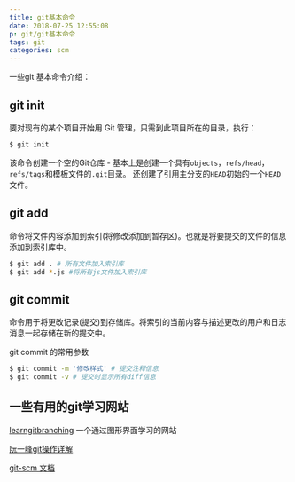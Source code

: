```yaml
---
title: git基本命令
date: 2018-07-25 12:55:08
p: git/git基本命令
tags: git
categories: scm
---
```


一些git 基本命令介绍：

## git init

要对现有的某个项目开始用 Git 管理，只需到此项目所在的目录，执行：

```bash
$ git init
```

该命令创建一个空的Git仓库 - 基本上是创建一个具有`objects`，`refs/head`，`refs/tags`和模板文件的`.git`目录。 还创建了引用主分支的`HEAD`初始的一个`HEAD`文件。

## git add

命令将文件内容添加到索引(将修改添加到暂存区)。也就是将要提交的文件的信息添加到索引库中。

```bash
$ git add . # 所有文件加入索引库
$ git add *.js #将所有js文件加入索引库
```



## git commit

命令用于将更改记录(提交)到存储库。将索引的当前内容与描述更改的用户和日志消息一起存储在新的提交中。

git commit 的常用参数

```bash
$ git commit -m '修改样式' # 提交注释信息
$ git commit -v # 提交时显示所有diff信息
```

## 一些有用的git学习网站

[learngitbranching](https://learngitbranching.js.org) 一个通过图形界面学习的网站

[阮一峰git操作详解](http://www.ruanyifeng.com/blog/2014/06/git_remote.html)

[git-scm 文档](https://www.git-scm.com/doc)

